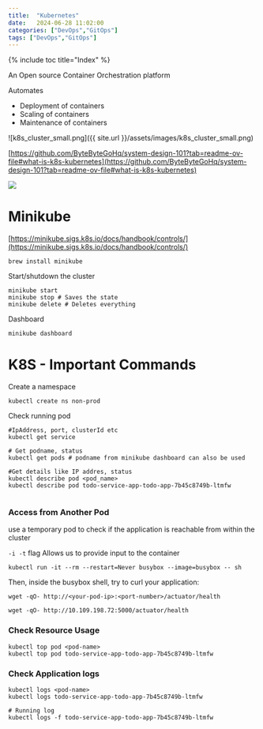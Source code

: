 ```yaml
---
title:  "Kubernetes"
date:   2024-06-28 11:02:00
categories: ["DevOps","GitOps"]
tags: ["DevOps","GitOps"]
---
```


{% include toc title="Index" %}

An Open source Container Orchestration platform

Automates

- Deployment of containers
- Scaling of containers
- Maintenance of containers

![k8s_cluster_small.png]({{ site.url }}/assets/images/k8s_cluster_small.png)

[https://github.com/ByteByteGoHq/system-design-101?tab=readme-ov-file#what-is-k8s-kubernetes](https://github.com/ByteByteGoHq/system-design-101?tab=readme-ov-file#what-is-k8s-kubernetes)

![](https://www.youtube.com/watch?v=TlHvYWVUZyc)

# Minikube

[https://minikube.sigs.k8s.io/docs/handbook/controls/](https://minikube.sigs.k8s.io/docs/handbook/controls/)

```shell
brew install minikube
```

Start/shutdown the cluster

```shell
minikube start
minikube stop # Saves the state
minikube delete # Deletes everything
```

Dashboard

```shell
minikube dashboard
```

# K8S - Important Commands

Create a namespace

```shell
kubectl create ns non-prod
```

Check running pod

```shell
#IpAddress, port, clusterId etc
kubectl get service

# Get podname, status
kubectl get pods # podname from minikube dashboard can also be used

#Get details like IP addres, status
kubectl describe pod <pod_name>
kubectl describe pod todo-service-app-todo-app-7b45c8749b-ltmfw


```

### Access from Another Pod

use a temporary pod to check if the application is reachable from within the
cluster

`-i -t` flag Allows us to provide input to the container

```shell
kubectl run -it --rm --restart=Never busybox --image=busybox -- sh
```

Then, inside the busybox shell, try to curl your application:

```shell
wget -qO- http://<your-pod-ip>:<port-number>/actuator/health

wget -qO- http://10.109.198.72:5000/actuator/health
```

### Check Resource Usage

```shell
kubectl top pod <pod-name>
kubectl top pod todo-service-app-todo-app-7b45c8749b-ltmfw
```

### Check Application logs

```shell
kubectl logs <pod-name>
kubectl logs todo-service-app-todo-app-7b45c8749b-ltmfw

# Running log
kubectl logs -f todo-service-app-todo-app-7b45c8749b-ltmfw
```